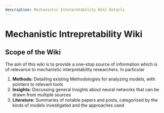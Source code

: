 ```yaml
---
description: Mechanistic Interpretability Wiki Details
---
```


# Mechanistic Intrepretability Wiki

## Scope of the Wiki

The aim of this wiki is to provide a one-stop source of information which is of relevance to mechanistic interpretability researchers. In particular

1. **Methods:** Detailing existing Methodologies for analyzing models, with pointers to relevant tools
2. **Insights:** Discussing general Insights about neural networks that can be drawn from multiple sources
3. **Literature:** Summaries of notable papers and posts, categorized by the kinds of models investigated and the approaches used&#x20;
